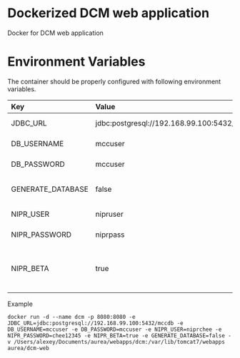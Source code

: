 # Dockerized DCM web application
Docker for DCM web application

# Environment Variables
The container should be properly configured with following environment variables.

Key | Value | Description
:-- | :-- | :-- 
JDBC_URL | jdbc:postgresql://192.168.99.100:5432/mccdb | JDBC connection string.
DB_USERNAME | mccuser | Database user name.
DB_PASSWORD | mccuser | Database password.
GENERATE_DATABASE | false | Re-create the db from the JDBC_URL or not.
NIPR_USER | nipruser | NIPR PDB user name.
NIPR_PASSWORD | niprpass | NIPR PDB password.
NIPR_BETA | true | Use pdb-services-beta.nipr.com instead of pdb-services.nipr.com.

Example
```
docker run -d --name dcm -p 8080:8080 -e JDBC_URL=jdbc:postgresql://192.168.99.100:5432/mccdb -e DB_USERNAME=mccuser -e DB_PASSWORD=mccuser -e NIPR_USER=niprchee -e NIPR_PASSWORD=chee12345 -e NIPR_BETA=true -e GENERATE_DATABASE=false -v /Users/alexey/Documents/aurea/webapps/dcm:/var/lib/tomcat7/webapps aurea/dcm-web
```

